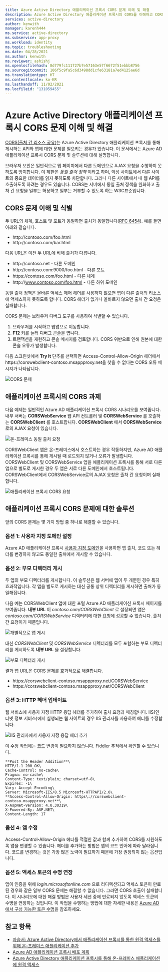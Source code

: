```yaml
---
title: Azure Active Directory 애플리케이션 프록시 CORS 문제 이해 및 해결
description: Azure Active Directory 애플리케이션 프록시의 CORS를 이해하고 CORS 문제를 식별하고 해결하는 방법을 제공합니다.
services: active-directory
author: kenwith
manager: karenh444
ms.service: active-directory
ms.subservice: app-proxy
ms.workload: identity
ms.topic: troubleshooting
ms.date: 04/28/2021
ms.author: kenwith
ms.reviewer: ashishj
ms.openlocfilehash: 8d779fc111727b7e57163e57f6672f51ebbb8756
ms.sourcegitcommit: 106f5c9fa5c6d3498dd1cfe63181a7ed4125ae6d
ms.translationtype: HT
ms.contentlocale: ko-KR
ms.lasthandoff: 11/02/2021
ms.locfileid: "131059455"
---
```

# <a name="understand-and-solve-azure-active-directory-application-proxy-cors-issues"></a>Azure Active Directory 애플리케이션 프록시 CORS 문제 이해 및 해결

[CORS(출처 간 리소스 공유)](https://www.w3.org/TR/cors/)는 Azure Active Directory 애플리케이션 프록시를 통해 게시하는 API와 앱에 대한 문제를 일으키는 경우가 있습니다. 이 문서에서는 Azure AD 애플리케이션 프록시 CORS 문제 및 솔루션에 대해 설명합니다.

브라우저 보안은 일반적으로 웹 페이지에서 다른 도메인으로 AJAX 요청을 수행하지 못하도록 방지합니다. 이 제한은 *동일 출처 정책* 이라고 하며, 악성 사이트에서 다른 사이트의 중요한 데이터를 읽지 못하도록 차단합니다. 그러나 다른 사이트에서 내 웹 API를 호출하도록 하려는 경우도 있습니다. CORS는 서버에서 동일 출처 정책을 완화하고 출처 간 요청을 일부는 허용하고 일부는 거부할 수 있도록 하는 W3C표준입니다.

## <a name="understand-and-identify-cors-issues"></a>CORS 문제 이해 및 식별

두 URL의 체계, 호스트 및 포트가 동일하면 출처가 동일합니다([RFC 6454](https://tools.ietf.org/html/rfc6454)). 예를 들면 아래와 같습니다.

-   http:\//contoso.com/foo.html
-   http:\//contoso.com/bar.html

다음 URL은 이전 두 URL에 비해 출처가 다릅니다.

-   http:\//contoso.net - 다른 도메인
-   http:\//contoso.com:9000/foo.html - 다른 포트
-   https:\//contoso.com/foo.html - 다른 체계
-   http:\//www.contoso.com/foo.html - 다른 하위 도메인

동일 출처 정책은 올바른 액세스 제어 헤더를 사용하지 않으면 앱이 다른 출처의 리소스에 액세스하지 못하도록 합니다. CORS 헤더가 없거나 올바르지 않으면 출처 간 요청은 실패합니다. 

CORS 문제는 브라우저 디버그 도구를 사용하여 식별할 수 있습니다.

1. 브라우저를 시작하고 웹앱으로 이동합니다.
1. **F12** 키를 눌러 디버그 콘솔을 엽니다.
1. 트랜잭션을 재현하고 콘솔 메시지를 검토합니다. CORS 위반으로 인해 원본에 대한 콘솔 오류가 발생합니다.

다음 스크린샷에서 **Try It** 단추를 선택하면 Access-Control-Allow-Origin 헤더에서 https:\//corswebclient-contoso.msappproxy.net을 찾을 수 없다는 CORS 오류 메시지가 나타납니다.

![CORS 문제](./media/application-proxy-understand-cors-issues/image3.png)

## <a name="cors-challenges-with-application-proxy"></a>애플리케이션 프록시의 CORS 과제

다음 예제는 일반적인 Azure AD 애플리케이션 프록시 CORS 시나리오를 보여줍니다. 내부 서버는 **CORSWebService** 웹 API 컨트롤러 및 **CORSWebService** 를 호출하는 **CORSWebClient** 를 호스트합니다. **CORSWebClient** 에서 **CORSWebService** 로의 AJAX 요청이 있습니다.

![온-프레미스 동일 출처 요청](./media/application-proxy-understand-cors-issues/image1.png)

CORSWebClient 앱은 온-프레미스에서 호스트하는 경우 작동하지만, Azure AD 애플리케이션 프록시를 통해 게시될 때 로드되지 않거나 오류가 발생합니다. CORSWebClient 및 CORSWebService 앱을 애플리케이션 프록시를 통해 서로 다른 앱으로 별도로 게시한 경우 두 앱은 서로 다른 도메인에서 호스트됩니다. CORSWebClient에서 CORSWebService로의 AJAX 요청은 출처 간 요청이며 실패합니다.

![애플리케이션 프록시 CORS 요청](./media/application-proxy-understand-cors-issues/image2.png)

## <a name="solutions-for-application-proxy-cors-issues"></a>애플리케이션 프록시 CORS 문제에 대한 솔루션

앞의 CORS 문제는 몇 가지 방법 중 하나로 해결할 수 있습니다.

### <a name="option-1-set-up-a-custom-domain"></a>옵션 1: 사용자 지정 도메인 설정

Azure AD 애플리케이션 프록시 [사용자 지정 도메인](./application-proxy-configure-custom-domain.md)을 사용하면 앱 출처, 코드 또는 헤더를 변경하지 않고도 동일한 출처에서 게시할 수 있습니다. 

### <a name="option-2-publish-the-parent-directory"></a>옵션 2: 부모 디렉터리 게시

두 앱의 부모 디렉터리를 게시합니다. 이 솔루션은 웹 서버에 앱이 두 개뿐인 경우 특히 효과적입니다. 각 앱을 별도로 게시하는 대신 공통 상위 디렉터리를 게시하면 출처가 동일해집니다.

다음 예는 CORSWebClient 앱에 대한 포털 Azure AD 애플리케이션 프록시 페이지를 보여줍니다.  **내부 URL** 이 *contoso.com/CORSWebClient* 로 설정되면 앱은 *contoso.com/CORSWebService* 디렉터리에 대한 요청에 성공할 수 없습니다. 출처 간 요청이기 때문입니다. 

![개별적으로 앱 게시](./media/application-proxy-understand-cors-issues/image4.png)

대신 *CORSWebClient* 및 *CORSWebService* 디렉터리를 모두 포함하는 부모 디렉터리를 게시하도록 **내부 URL** 을 설정합니다.

![부모 디렉터리 게시](./media/application-proxy-understand-cors-issues/image5.png)

결과 앱 URL은 CORS 문제를 효과적으로 해결합니다.

- https:\//corswebclient-contoso.msappproxy.net/CORSWebService
- https:\//corswebclient-contoso.msappproxy.net/CORSWebClient

### <a name="option-3-update-http-headers"></a>옵션 3: HTTP 헤더 업데이트

웹 서비스에 사용자 지정 HTTP 응답 헤더를 추가하여 출처 요청과 매칭합니다. IIS(인터넷 정보 서비스)에서 실행되는 웹 사이트의 경우 IIS 관리자를 사용하여 헤더를 수정합니다.

![IIS 관리자에서 사용자 지정 응답 헤더 추가](./media/application-proxy-understand-cors-issues/image6.png)

이 수정 작업에는 코드 변경이 필요하지 않습니다. Fiddler 추적에서 확인할 수 있습니다.

```output
**Post the Header Addition**\
HTTP/1.1 200 OK\
Cache-Control: no-cache\
Pragma: no-cache\
Content-Type: text/plain; charset=utf-8\
Expires: -1\
Vary: Accept-Encoding\
Server: Microsoft-IIS/8.5 Microsoft-HTTPAPI/2.0\
**Access-Control-Allow-Origin: https\://corswebclient-contoso.msappproxy.net**\
X-AspNet-Version: 4.0.30319\
X-Powered-By: ASP.NET\
Content-Length: 17
```

### <a name="option-4-modify-the-app"></a>옵션 4: 앱 수정

Access-Control-Allow-Origin 헤더를 적절한 값과 함께 추가하여 CORS를 지원하도록 앱을 변경할 수 있습니다. 헤더를 추가하는 방법은 앱의 코드 언어에 따라 달라집니다. 코드를 변경하는 것은 가장 많은 노력이 필요하기 때문에 가장 권장되지 않는 옵션입니다.

### <a name="option-5-extend-the-lifetime-of-the-access-token"></a>옵션 5: 액세스 토큰의 수명 연장

앱이 인증을 위해 *login.microsoftonline.com* 으로 리디렉션되고 액세스 토큰이 만료된 경우와 같은 일부 CORS 문제는 해결할 수 없습니다. 그러면 CORS 호출이 실패합니다. 이 시나리오에 대한 해결 방법은 사용자 세션 중에 만료되지 않도록 액세스 토큰의 수명을 연장하는 것입니다. 이 작업을 수행하는 방법에 대한 자세한 내용은 [Azure AD에서 구성 가능한 토큰 수명](../develop/active-directory-configurable-token-lifetimes.md)을 참조하세요.

## <a name="see-also"></a>참고 항목
- [자습서: Azure Active Directory에서 애플리케이션 프록시를 통한 원격 액세스를 위해 온-프레미스 애플리케이션 추가](../app-proxy/application-proxy-add-on-premises-application.md) 
- [Azure AD 애플리케이션 프록시 배포 계획](application-proxy-deployment-plan.md) 
- [Azure Active Directory 애플리케이션 프록시를 통해 온-프레미스 애플리케이션에 원격 액세스](application-proxy.md)
